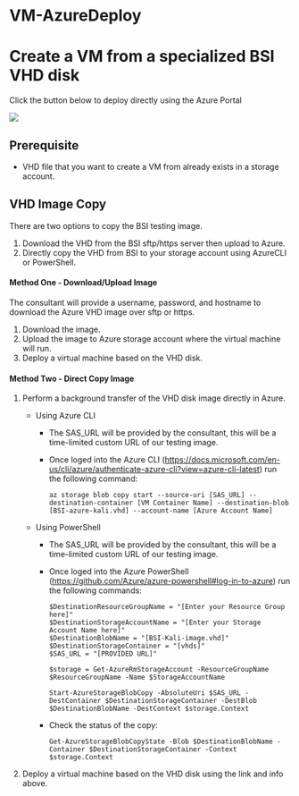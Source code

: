 # VM-AzureDeploy
# Create a VM from a specialized BSI VHD disk

Click the button below to deploy directly using the Azure Portal

<a href="https://portal.azure.com/#create/Microsoft.Template/uri/https%3A%2F%2Fraw.githubusercontent.com%2Fbsi-group%2FVM-AzureDeploy%2Fmaster%2Fazuredeploy.json" target="_blank">
    <img src="http://azuredeploy.net/deploybutton.png"/>
</a>


## Prerequisite 
- VHD file that you want to create a VM from already exists in a storage account.


## VHD Image Copy
There are two options to copy the BSI testing image.
1. Download the VHD from the BSI sftp/https server then upload to Azure.
2. Directly copy the VHD from BSI to your storage account using AzureCLI or PowerShell.

#### Method One - Download/Upload Image
The consultant will provide a username, password, and hostname to download the Azure VHD image over sftp or https. 
1. Download the image.
2. Upload the image to Azure storage account where the virtual machine will run.
3. Deploy a virtual machine based on the VHD disk. 

#### Method Two - Direct Copy Image
1. Perform a background transfer of the VHD disk image directly in Azure.
   * Using Azure CLI
     * The SAS_URL will be provided by the consultant, this will be a time-limited custom URL of our testing image.
     * Once loged into the Azure CLI (https://docs.microsoft.com/en-us/cli/azure/authenticate-azure-cli?view=azure-cli-latest) run the following command:	
     
        ```az storage blob copy start --source-uri [SAS_URL] --destination-container [VM Container Name] --destination-blob [BSI-azure-kali.vhd] --account-name [Azure Account Name]```


   * Using PowerShell
     * The SAS_URL will be provided by the consultant, this will be a time-limited custom URL of our testing image.
     * Once loged into the Azure PowerShell (https://github.com/Azure/azure-powershell#log-in-to-azure) run the following commands:
	
        ```
        $DestinationResourceGroupName = "[Enter your Resource Group here]"
        $DestinationStorageAccountName = "[Enter your Storage Account Name here]"
        $DestinationBlobName = "[BSI-Kali-image.vhd]"
        $DestinationStorageContainer = "[vhds]"
        $SAS_URL = "[PROVIDED URL]"

        $storage = Get-AzureRmStorageAccount -ResourceGroupName $ResourceGroupName -Name $StorageAccountName

        Start-AzureStorageBlobCopy -AbsoluteUri $SAS_URL -DestContainer $DestinationStorageContainer -DestBlob $DestinationBlobName -DestContext $storage.Context
        ```
        
      * Check the status of the copy:
        ```
        Get-AzureStorageBlobCopyState -Blob $DestinationBlobName -Container $DestinationStorageContainer -Context $storage.Context
        ```

2. Deploy a virtual machine based on the VHD disk using the link and info above.
